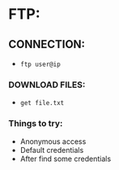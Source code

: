 # FTP:
## CONNECTION:
- `ftp user@ip`

### DOWNLOAD FILES:
- `get file.txt`

### Things to try:
- Anonymous access
- Default credentials
- After find some credentials